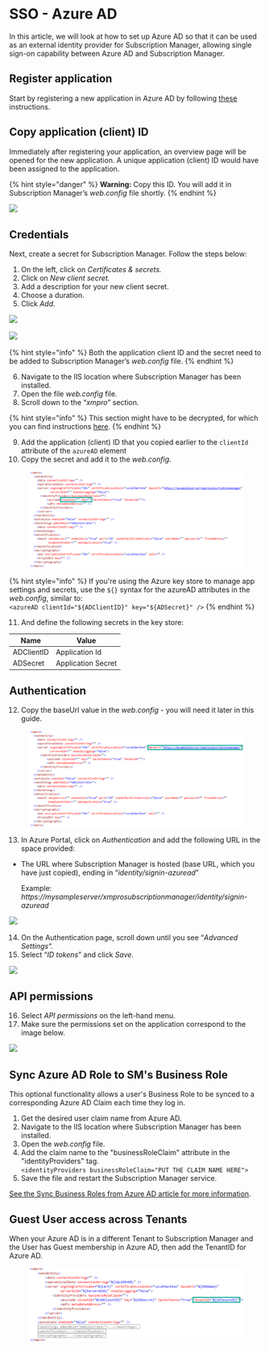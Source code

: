 # SSO - Azure AD

In this article, we will look at how to set up Azure AD so that it can be used as an external identity provider for Subscription Manager, allowing single sign-on capability between Azure AD and Subscription Manager.

## Register application

Start by registering a new application in Azure AD by following [these](https://docs.microsoft.com/en-us/azure/active-directory/develop/quickstart-register-app) instructions.

## Copy application (client) ID

Immediately after registering your application, an overview page will be opened for the new application. A unique application (client) ID would have been assigned to the application.&#x20;

{% hint style="danger" %}
**Warning:** Copy this ID. You will add it in Subscription Manager’s _web.config_ file shortly.
{% endhint %}

![](https://docs.xmpro.com/wp-content/uploads/2019/07/copy-client-id.png)

## Credentials

Next, create a secret for Subscription Manager. Follow the steps below:

1. On the left, click on _Certificates & secrets._
2. Click on _New client secret._&#x20;
3. Add a description for your new client secret.
4. Choose a duration.
5. Click _Add._

![](https://docs.xmpro.com/wp-content/uploads/2019/07/add-secret-1-1.png)

![](https://docs.xmpro.com/wp-content/uploads/2019/07/add-secret-2-2.png)

{% hint style="info" %}
Both the application client ID and the secret need to be added to Subscription Manager’s _web.config_ file.&#x20;
{% endhint %}

6. Navigate to the IIS location where Subscription Manager has been installed.
7. Open the file _web.config_ file.&#x20;
8. Scroll down to the “_xmpro_” section.&#x20;

{% hint style="info" %}
This section might have to be decrypted, for which you can find instructions [here](https://docs.xmpro.com/knowledge-base-2/how-to-encrypt-and-decrypt-a-web-config-file/).
{% endhint %}

9. Add the application (client) ID that you copied earlier to the `clientId` attribute of the `azureAD` element&#x20;
10. Copy the secret and add it to the _web.config_.

<figure><img src="../../../.gitbook/assets/SSO_AzureAD_web_config_clientId_and_key.png" alt=""><figcaption></figcaption></figure>

{% hint style="info" %}
If you're using the Azure key store to manage app settings and secrets, use the `${}` syntax for the azureAD attributes in the _web.config_, similar to:\
`<azureAD clientId="${ADClientID}" key="${ADSecret}" />`
{% endhint %}

11. And define the following secrets in the key store:

| **Name**   | **Value**          |
| ---------- | ------------------ |
| ADClientID | Application Id     |
| ADSecret   | Application Secret |

## Authentication

12. Copy the baseUrl value in the _web.config_ - you will need it later in this guide.&#x20;

<figure><img src="../../../.gitbook/assets/SSO_AzureAD_web_config_baseUrl.png" alt=""><figcaption></figcaption></figure>

13. In Azure Portal, click on _Authentication_ and add the following URL in the space provided:

*   The URL where Subscription Manager is hosted (base URL, which you have just copied), ending in “_identity/signin-azuread_”

    Example: _https://mysampleserver/xmprosubscriptionmanager/identity/signin-azuread_

![](https://docs.xmpro.com/wp-content/uploads/2019/07/authentication-4.png)

14. &#x20;On the Authentication page, scroll down until you see “_Advanced Settings_“.&#x20;
15. Select “_ID tokens_” and click _Save_.

![](https://docs.xmpro.com/wp-content/uploads/2019/07/authentication-advanced-settings.png)

## API permissions

16. Select _API permissions_ on the left-hand menu.&#x20;
17. Make sure the permissions set on the application correspond to the image below.&#x20;

![](https://docs.xmpro.com/wp-content/uploads/2019/07/permissions-1.png)

## Sync Azure AD Role to SM's Business Role

This optional functionality allows a user's Business Role to be synced to a corresponding Azure AD Claim each time they log in.

1. Get the desired user claim name from Azure AD.
2. Navigate to the IIS location where Subscription Manager has been installed.
3. Open the _web.config_ file.&#x20;
4. Add the claim name to the "businessRoleClaim" attribute in the "identityProviders" tag.\
   `<identityProviders businessRoleClaim="PUT THE CLAIM NAME HERE">`
5. Save the file and restart the Subscription Manager service.

[See the Sync Business Roles from Azure AD article for more information](../../../concepts/manage-access.md#sync-business-roles-with-an-external-identity-provider).

## Guest User access across Tenants

When your Azure AD is in a different Tenant to Subscription Manager and the User has Guest membership in Azure AD, then add the TenantID for Azure AD.

<figure><img src="../../../.gitbook/assets/SSO_AzureAD_web_config_guest_tenant.png" alt=""><figcaption></figcaption></figure>
